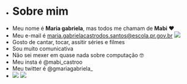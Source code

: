 - # Sobre mim
- Meu nome é **Maria gabriela**, mas todos me chamam de **Mabi** :heart:
- Meu e-mail é maria.gabrielacastrodos.santos@escola.pr.gov.br ![](https://img.shields.io/badge/Gmail-D14836?style=for-the-badge&logo=gmail&logoColor=white)
- Gosto de cantar, tocar, assitir séries e filmes
- Sou muito comunicativa
- Não sei mexer em quase nada sobre computação :nerd_face:
- Meu insta é @mabi_castroo
- Meu twitter é @gmariagabriela_
- ![](https://img.shields.io/badge/Scratch-4D97FF?style=for-the-badge&logo=Scratch&logoColor=white)
![](https://img.shields.io/badge/JavaScript-323330?style=for-the-badge&logo=javascript&logoColor=F7DF1E)

